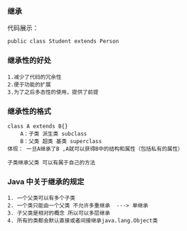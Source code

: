 ### 继承

代码展示：

```
public class Student extends Person
```



### 继承性的好处

```
1.减少了代码的冗余性
2.便于功能的扩展
3.为了之后多态性的使用，提供了前提
```



### 继承性的格式

```
class A extends B{}
	A：子类 派生类 subclass
	B：父类 超类 基类 superclass
体现： 一旦A继承了B ,A就可以获得B中的结构和属性（包括私有的属性）
```

```
子类继承父类 可以有属于自己的方法
```

 

### Java 中关于继承的规定

```
1. 一个父类可以有多个子类
2. 一个类只能由一个父类 不允许多重继承  ---> 单继承
3. 子父类是相对的概念 所以可以多层继承
4. 所有的类都会默认直接或者间接继承java.lang.Object类
```





